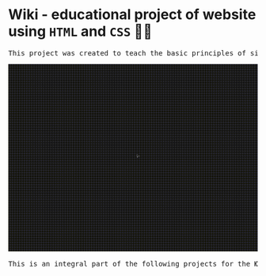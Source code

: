 # Wiki - educational project of website using `HTML` and `CSS` 👨‍💻
<pre>
This project was created to teach the basic principles of site layout.
</pre>
![Alt-текст](https://github.com/bozzhik/wiki/blob/main/img/do-logo.gif "wiki")
<pre>
This is an integral part of the following projects for the <kbd>ЮЗБ ФАРМ</kbd> organization
</pre>
